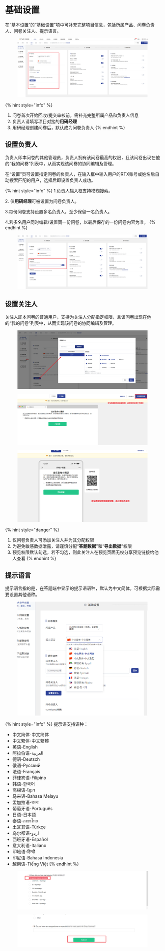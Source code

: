 # 基础设置

在“基本设置”的“基础设置”项中可补充完整项目信息，包括所属产品、问卷负责人、问卷关注人、提示语言。

<figure><img src="../../.gitbook/assets/image (17) (1).png" alt=""><figcaption></figcaption></figure>

{% hint style="info" %}
1. 问卷首次开始回收/提交审核前，需补充完整所属产品和负责人信息
2. 负责人请填写项目对接的**用研经理**
3. 用研经理创建问卷后，默认成为问卷负责人
{% endhint %}

## 设置负责人

负责人即本问卷的其他管理员，负责人拥有该问卷最高的权限，且该问卷出现在他的“我的问卷”列表中，从而实现该问卷的协同编辑及管理。

在“设置”页可设置指定问卷的负责人，在输入框中输入用户的RTX账号或姓名后自动搜索匹配的用户，选择后即设置负责人成功。

{% hint style="info" %}
1.负责人输入框支持模糊搜索。

2\. 仅**用研经理**可被设置为问卷负责人。

3.每份问卷支持设置多名负责人，至少保留一名负责人。

4.若多名用户同时编辑/设置同一份问卷，以最后保存的一份问卷内容为准。
{% endhint %}

<figure><img src="../../.gitbook/assets/image (2) (1) (1) (1) (1).png" alt=""><figcaption></figcaption></figure>

## 设置关注人

关注人即本问卷的普通用户，支持为关注人分配指定权限，且该问卷出现在他的“我的问卷”列表中，从而实现该问卷的协同编辑及管理。

<figure><img src="../../.gitbook/assets/image (1097).png" alt=""><figcaption></figcaption></figure>

<figure><img src="../../.gitbook/assets/image (1099).png" alt=""><figcaption></figcaption></figure>

<figure><img src="../../.gitbook/assets/image (1100).png" alt=""><figcaption></figcaption></figure>

{% hint style="danger" %}
1. 仅问卷负责人可添加关注人并为其分配权限
2. 为避免敏感数据泄露，请谨慎分配“**答题数据**”和“**导出数据**”权限
3. 预览权限默认勾选，若不勾选，则此关注人在预览页面无权分享预览链接给他人查看
{% endhint %}

## 提示语言

提示语言指的是，在答题端中显示的提示语语种，默认为中文简体，可根据实际需要设置其他语种。

<figure><img src="../../.gitbook/assets/image (4) (1) (1) (1) (1).png" alt=""><figcaption></figcaption></figure>



{% hint style="info" %}
提示语支持语种：

* 中文简体-中文简体&#x20;
* 中文繁体-中文繁體&#x20;
* 英语-English&#x20;
* 阿拉伯语-العربية&#x20;
* 德语-Deutsch&#x20;
* 俄语-Pусский&#x20;
* 法语-Français&#x20;
* 菲律宾语-Filipino&#x20;
* 韩语-한국어&#x20;
* 高棉语-ខ្មែរ។&#x20;
* 马来语-Bahasa Melayu
* 孟加拉语-বাংলা
* 葡萄牙语-Português&#x20;
* 日语-日本語&#x20;
* 泰语-ภาษาไทย&#x20;
* 土耳其语-Türkçe&#x20;
* 乌尔都语-اردو‎
* 西班牙语-Español&#x20;
* 意大利语-Italiano&#x20;
* 印地语-हिन्दी&#x20;
* 印尼语-Bahasa Indonesia&#x20;
* 越南语-Tiếng Việt
{% endhint %}



<figure><img src="../../.gitbook/assets/Snipaste_2023-10-08_11-56-04.png" alt=""><figcaption></figcaption></figure>

<figure><img src="../../.gitbook/assets/Snipaste_2023-10-08_11-57-10.png" alt=""><figcaption></figcaption></figure>
